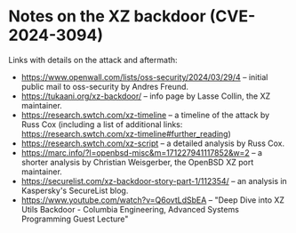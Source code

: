 # Notes on the XZ backdoor (CVE-2024-3094)

Links with details on the attack and aftermath:

* https://www.openwall.com/lists/oss-security/2024/03/29/4 – initial public mail to oss-security by Andres Freund.
* https://tukaani.org/xz-backdoor/ – info page by Lasse Collin, the XZ maintainer.
* https://research.swtch.com/xz-timeline – a timeline of the attack by Russ Cox (including a list of additional links: https://research.swtch.com/xz-timeline#further_reading)
* https://research.swtch.com/xz-script – a detailed analysis by Russ Cox.
* https://marc.info/?l=openbsd-misc&m=171227941117852&w=2 – a shorter analysis by Christian Weisgerber, the OpenBSD XZ port maintainer.
* https://securelist.com/xz-backdoor-story-part-1/112354/ – an analysis in Kaspersky's SecureList blog.
* https://www.youtube.com/watch?v=Q6ovtLdSbEA – "Deep Dive into XZ Utils Backdoor - Columbia Engineering, Advanced Systems Programming Guest Lecture"
